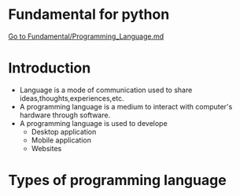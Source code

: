 # Fundamental for python
[Go to Fundamental/Programming_Language.md](../Fundamental/Programming_Language.md)

# Introduction
- Language is a mode of communication used to share ideas,thoughts,experiences,etc.
- A programming language is a medium to interact with computer's hardware through software.
- A programming language is used to develope
    - Desktop application
    - Mobile application
    - Websites

# Types of programming language
